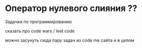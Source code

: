 # Оператор нулевого слияния ??




Задачки по программированию

сказать про code wars / leet code

можно засунуть сюда пару задач из code me сайта и в целом
